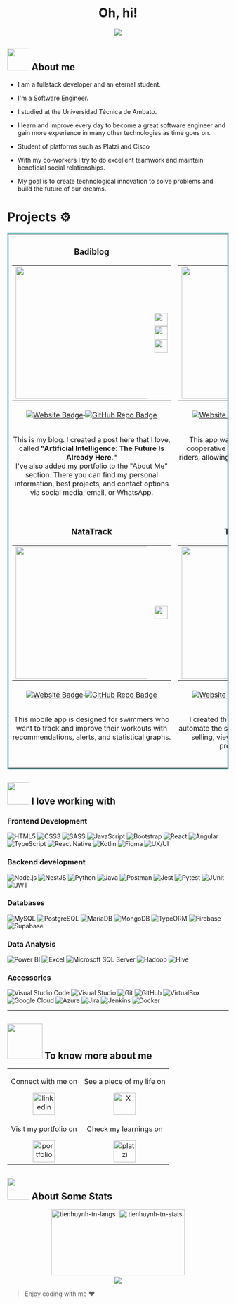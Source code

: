 
<h1 align="center"><b>Oh, hi!</b></h1>

<p align="center">
  <a href="https://github.com/DenverCoder1/readme-typing-svg"><img src="https://readme-typing-svg.herokuapp.com?font=Architects+Daughter&color=00FF00&size=25&center=true&vCenter=true&width=600&height=100&lines=I'm+Stalin+Badillo..⭐;Self-taught+Full-Stack+Developer,;Software+Engineer+,;Let's+learn+and+create+together..<3++"></a>
</p>

## <picture><img src = "https://github.com/7oSkaaa/7oSkaaa/blob/main/Images/about_me.gif?raw=true" width = 50px></picture> About me

- I am a fullstack developer and an eternal student.

- I'm a Software Engineer.
  
- I studied at the Universidad Técnica de Ambato.

- I learn and improve every day to become a great software engineer and gain more experience in many other technologies as time goes on.

- Student of platforms such as Platzi and Cisco

- With my co-workers I try to do excellent teamwork and maintain beneficial social relationships.

- My goal is to create technological innovation to solve problems and build the future of our dreams.

  
# Projects ⚙️

<table bordercolor="#66b2b2">

<tr>
  <td width="50%" valign="top" align
="center">
    <h3>Badiblog</h3>
    <table>
      <tr>
        <td>
          <img src="https://media1.giphy.com/media/v1.Y2lkPTc5MGI3NjExZ2IzNTI4M3I1bHZ2M3pkd21rbmk1Nzc0NjF4c2libTcxaXV3d2FkNyZlcD12MV9pbnRlcm5hbF9naWZfYnlfaWQmY3Q9Zw/Cqj61hZOIXiwNc1hx0/giphy.gif" width="300"/>
        </td>
        <td align="center" valign="middle">
          <img src="https://cdn.jsdelivr.net/gh/devicons/devicon/icons/javascript/javascript-original.svg" width="30" height="30"/><br/>
          <img src="https://cdn.jsdelivr.net/gh/devicons/devicon/icons/html5/html5-original.svg" width="30" height="30"/>
<br/>
          <img src="https://cdn.jsdelivr.net/gh/devicons/devicon/icons/css3/css3-original.svg" width="30" height="30"/>
        </td>
      </tr>
    </table>
    <div>
      <a href="https://badilleins.github.io/BadiBlog/" target="_blank">
        <img align="middle" src="https://img.shields.io/static/v1?label=Website&message=BadiBlog&color=0db7ed&style=for-the-badge&logo=google-chrome&logoColor=white" alt="Website Badge"/>
      </a>
      <a href="https://github.com/badilleins/BadiBlog" target="_blank">
        <img align="middle" src="https://img.shields.io/static/v1?label=GitHub&message=Repo&color=181717&style=for-the-badge&logo=github&logoColor=white" alt="GitHub Repo Badge"/>
      </a>
    </div>
    <br/>
    <p align="center">
      This is my blog. I created a post here that I love, called <strong>"Artificial Intelligence: The Future Is Already Here."</strong><br/>
      I've also added my portfolio to the "About Me" section. There you can find my personal information, best projects, and contact options via social media, email, or WhatsApp.
    </p>
     <br/>
  </td>

</td>
<td width="50%" valign="top" align="center">
  <h3>Ecuabus App</h3>
  <table>
    <tr>
      <td>
        <img src="https://media2.giphy.com/media/v1.Y2lkPTc5MGI3NjExNWZxYzBvM3dhc2JoaWcwNjZndXc2anBldGlrNDllczk4Z2V3MDdvZiZlcD12MV9pbnRlcm5hbF9naWZfYnlfaWQmY3Q9Zw/I3xUZzX4u2k1cn7ajm/giphy.gif" width="300"/>
      </td>
      <td align="center" valign="middle">
        <img src="https://cdn.jsdelivr.net/gh/devicons/devicon/icons/angularjs/angularjs-original.svg" width="30" height="30"/><br/>
        <img src="https://cdn.jsdelivr.net/gh/devicons/devicon/icons/ionic/ionic-original.svg" width="30" height="30"/><br/>
        <img src="https://cdn.jsdelivr.net/gh/devicons/devicon/icons/typescript/typescript-original.svg" width="30" height="30"/><br/>
        <img src="https://cdn.jsdelivr.net/gh/devicons/devicon/icons/javascript/javascript-original.svg" width="30" height="30"/><br/>
        <img src="https://cdn.jsdelivr.net/gh/devicons/devicon/icons/html5/html5-original.svg" width="30" height="30"/>
      </td>
    </tr>
  </table>
  <div>
    <a href="http://foodtrackr.me/BadiBlog/" target="_blank">
      <img align="middle"  src="https://img.shields.io/static/v1?label=Website&message=Ecuabus&color=0db7ed&style=for-the-badge&logo=google-chrome&logoColor=white" alt="Website Badge"/>
    </a>
    <a href="https://github.com/badilleins/EcuabusApp" target="_blank">
      <img align="middle"  src="https://img.shields.io/static/v1?label=GitHub&message=Repo&color=181717&style=for-the-badge&logo=github&logoColor=white" alt="GitHub Repo Badge"/>
    </a>
  </div>
  <br/>
  <p align="center">
  This app was created to be useful for bus cooperative owners, office employees, and riders, allowing them to manage routes, drivers, and tickets sold.
  </p>
  <br/>
</td>
</tr>

<tr>
<td width="50%" valign="top" align="center">
  <h3>NataTrack</h3>
  <table>
    <tr>
      <td>
        <img src="https://media0.giphy.com/media/v1.Y2lkPTc5MGI3NjExNWZveW5hZ2w3dDAxODE0bXczbHpyNm5pOTRoMHQ4cW1sc2VjZ3p5bCZlcD12MV9pbnRlcm5hbF9naWZfYnlfaWQmY3Q9Zw/fBLh2kxp9W2T3FfWFE/giphy.gif" width="300"/>
      </td>
      <td align="center" valign="middle">
        <img src="https://cdn.jsdelivr.net/gh/devicons/devicon/icons/kotlin/kotlin-original.svg" width="30" height="30"/>
      </td>
    </tr>
  </table>
  <div>
    <a href="https://youtu.be/xBjfY5Xqwyg" target="_blank">
      <img align="middle"  src="https://img.shields.io/static/v1?label=Website&message=NataTrack&color=0db7ed&style=for-the-badge&logo=google-chrome&logoColor=white" alt="Website Badge"/>
    </a>
    <a href="https://github.com/badilleins/NataTrack.git" target="_blank">
      <img align="middle" src="https://img.shields.io/static/v1?label=GitHub&message=Repo&color=181717&style=for-the-badge&logo=github&logoColor=white" alt="GitHub Repo Badge"/>
    </a>
  </div>
  <br/>
  <p align="center">
    This mobile app is designed for swimmers who want to track and improve their workouts with recommendations, alerts, and statistical graphs.
  </p>
  <br/>
</td>

<td width="50%" valign="top" align="center">
  <h3>Trevis Store App</h3>
  <table>
    <tr>
      <td>
        <img src="https://media0.giphy.com/media/v1.Y2lkPTc5MGI3NjExbHE5dDF1djJvdm56NXplM3ZqNWc3ZHU3bzhmYnQyc3RidnBnZXkyZiZlcD12MV9pbnRlcm5hbF9naWZfYnlfaWQmY3Q9Zw/Lec7Wu5DMWEiTAfiWo/giphy.gif" width="300"/>
      </td>
      <td align="center" valign="middle">
        <img src="https://cdn.jsdelivr.net/gh/devicons/devicon/icons/kotlin/kotlin-original.svg" width="30" height="30"/>
      </td>
    </tr>
  </table>
  <div>
    <a href="http://foodtrackr.me/BadiBlog/" target="_blank">
      <img  align="middle" src="https://img.shields.io/static/v1?label=Website&message=Trevis-Store-App&color=0db7ed&style=for-the-badge&logo=google-chrome&logoColor=white" alt="Website Badge"/>
    </a>
    <a href="https://github.com/badilleins/TrevisStoreApp" target="_blank">
      <img  align="middle" src="https://img.shields.io/static/v1?label=GitHub&message=Repo&color=181717&style=for-the-badge&logo=github&logoColor=white" alt="GitHub Repo Badge"/>
    </a>
  </div>
  <br/>
  <p align="center">
    I created this app to help a local business automate the sales process. It allows logging in, selling, viewing statistics, and managing products and earnings.
  </p>
  <br/>
</td>

</tr>

</table>




## <img src="https://media2.giphy.com/media/QssGEmpkyEOhBCb7e1/giphy.gif?cid=ecf05e47a0n3gi1bfqntqmob8g9aid1oyj2wr3ds3mg700bl&rid=giphy.gif" width="50px"> I love working with
### Frontend Development
![HTML5](https://img.shields.io/badge/html5-%23E34F26.svg?style=for-the-badge&logo=html5&logoColor=white) 
![CSS3](https://img.shields.io/badge/css3-%231572B6.svg?style=for-the-badge&logo=css3&logoColor=white) 
![SASS](https://img.shields.io/badge/Sass-CC6699?style=for-the-badge&logo=sass&logoColor=white)
![JavaScript](https://img.shields.io/badge/javascript-%23323330.svg?style=for-the-badge&logo=javascript&logoColor=%23F7DF1E) 
![Bootstrap](https://img.shields.io/badge/Bootstrap-7952B3?style=for-the-badge&logo=bootstrap&logoColor=white)
![React](https://img.shields.io/badge/React-20232A?style=for-the-badge&logo=react&logoColor=61DAFB)
![Angular](https://img.shields.io/badge/Angular-DD0031?style=for-the-badge&logo=angular&logoColor=white)
![TypeScript](https://img.shields.io/badge/TypeScript-007ACC?style=for-the-badge&logo=typescript&logoColor=white)
![React Native](https://img.shields.io/badge/React_Native-20232A?style=for-the-badge&logo=react&logoColor=61DAFB)
![Kotlin](https://img.shields.io/badge/Kotlin-0095D5?style=for-the-badge&logo=kotlin&logoColor=white)
![Figma](https://img.shields.io/badge/Figma-F24E1E?style=for-the-badge&logo=figma&logoColor=white)
![UX/UI](https://img.shields.io/badge/UX%2FUI--Design-blueviolet?style=for-the-badge)


### Backend development
![Node.js](https://img.shields.io/badge/Node.js-339933?style=for-the-badge&logo=nodedotjs&logoColor=white)
![NestJS](https://img.shields.io/badge/NestJS-E0234E?style=for-the-badge&logo=nestjs&logoColor=white)
![Python](https://img.shields.io/badge/Python-3776AB?style=for-the-badge&logo=python&logoColor=white)
![Java](https://img.shields.io/badge/java-%23ED8B00.svg?style=for-the-badge&logo=java&logoColor=white)
![Postman](https://img.shields.io/badge/Postman-FF6C37?style=for-the-badge&logo=postman&logoColor=white)
![Jest](https://img.shields.io/badge/Jest-C21325?style=for-the-badge&logo=jest&logoColor=white)
![Pytest](https://img.shields.io/badge/Pytest-3776AB?style=for-the-badge&logo=python&logoColor=white)
![JUnit](https://img.shields.io/badge/JUnit-25A162?style=for-the-badge&logo=java&logoColor=white)
![JWT](https://img.shields.io/badge/JWT-000000?style=for-the-badge&logo=jsonwebtokens&logoColor=white)

### Databases
![MySQL](https://img.shields.io/badge/MySQL-005C84?style=for-the-badge&logo=mysql&logoColor=white)
![PostgreSQL](https://img.shields.io/badge/PostgreSQL-4169E1?style=for-the-badge&logo=postgresql&logoColor=white)
![MariaDB](https://img.shields.io/badge/MariaDB-003545?style=for-the-badge&logo=mariadb&logoColor=white)
![MongoDB](https://img.shields.io/badge/MongoDB-47A248?style=for-the-badge&logo=mongodb&logoColor=white)
![TypeORM](https://img.shields.io/badge/TypeORM-262626?style=for-the-badge&logo=typeorm&logoColor=white)
![Firebase](https://img.shields.io/badge/Firebase-FFCA28?style=for-the-badge&logo=firebase&logoColor=black)
![Supabase](https://img.shields.io/badge/Supabase-3ECF8E?style=for-the-badge&logo=supabase&logoColor=white)



### Data Analysis
![Power BI](https://img.shields.io/badge/Power%20BI-F2C811?style=for-the-badge&logo=powerbi&logoColor=black)
![Excel](https://img.shields.io/badge/Microsoft%20Excel-217346?style=for-the-badge&logo=microsoft-excel&logoColor=white)
![Microsoft SQL Server](https://img.shields.io/badge/Microsoft%20SQL%20Server-CC2927?style=for-the-badge&logo=microsoft-sql-server&logoColor=white)
![Hadoop](https://img.shields.io/badge/Apache%20Hadoop-66CCFF?style=for-the-badge&logo=apache-hadoop&logoColor=black)
![Hive](https://img.shields.io/badge/Apache%20Hive-FDEE21?style=for-the-badge&logo=apache-hive&logoColor=black)


### Accessories
![Visual Studio Code](https://img.shields.io/badge/Visual%20Studio%20Code-0078d7.svg?style=for-the-badge&logo=visual-studio-code&logoColor=white) 
![Visual Studio](https://img.shields.io/badge/Visual%20Studio-5C2D91?style=for-the-badge&logo=visual-studio&logoColor=white)
![Git](https://img.shields.io/badge/git-%23F05033.svg?style=for-the-badge&logo=git&logoColor=white) 
![GitHub](https://img.shields.io/badge/github-%23121011.svg?style=for-the-badge&logo=github&logoColor=white) 
![VirtualBox](https://img.shields.io/badge/VirtualBox-183A61?style=for-the-badge&logo=virtualbox&logoColor=white)
![Google Cloud](https://img.shields.io/badge/Google%20Cloud-4285F4?style=for-the-badge&logo=google-cloud&logoColor=white)
![Azure](https://img.shields.io/badge/Microsoft%20Azure-0078D4?style=for-the-badge&logo=microsoft-azure&logoColor=white)
![Jira](https://img.shields.io/badge/Jira-0052CC?style=for-the-badge&logo=jira&logoColor=white)
![Jenkins](https://img.shields.io/badge/Jenkins-D24939?style=for-the-badge&logo=jenkins&logoColor=white)
![Docker](https://img.shields.io/badge/Docker-2496ED?style=for-the-badge&logo=docker&logoColor=white)



___
## <img src='https://raw.githubusercontent.com/ShahriarShafin/ShahriarShafin/main/Assets/handshake.gif' width="80px"> To know more about me
<table align="center">
  <tr>
    <td align="center">
      <p>Connect with me on</p>
      <a href="https://www.linkedin.com/in/stalinbadillo/" target="blank">
        <img src="https://user-images.githubusercontent.com/88904952/234979284-68c11d7f-1acc-4f0c-ac78-044e1037d7b0.png" alt="linkedin" height="50" width="50" />
      </a>
    </td>
    <td align="center">
      <p>See a piece of my life on</p>
      <a href="https://twitter.com/badilleins" target="blank">
        <img src="https://static.vecteezy.com/system/resources/previews/034/716/139/non_2x/x-new-twitter-logo-free-png.png" alt="X" height="50" width="50" />
      </a>
    </td>
  </tr>
  <tr>
    <td align="center">
      <p>Visit my portfolio on</p>
      <a href="https://portafolio-web-swart-zeta.vercel.app/" target="blank">
        <img src="https://cdn-icons-png.flaticon.com/512/2572/2572742.png" alt="portfolio" height="50" width="50" />
      </a>
    </td>
    <td align="center">
      <p>Check my learnings on</p>
      <a href="https://platzi.com/p/Badilleins/" target="blank">
        <img src="https://static.platzi.com/media/blog/unnamed-8089fc33-6322-4bd3-85de-1da032257d4b.png" alt="platzi"
 height="50" width="50" />
      </a>
    </td>
  </tr>
</table>


## <img src="https://media0.giphy.com/media/cNZqrH5IzOG0xrlWks/giphy.gif?cid=ecf05e47map255q427en9uprqc1sb0unjq5k4fnqg5pmhhs4&rid=giphy.gif&ct=s" width="50px"> About Some Stats
<div align="center">
<img height="150em" src="https://github-readme-stats.vercel.app/api/top-langs/?username=badilleins&layout=compact&show_icon=true&theme=algolia" alt="tienhuynh-tn-langs"/>
<img height="150em" src="https://github-readme-stats.vercel.app/api/?username=badilleins&layout=compact&show_icon=true&theme=algolia" alt="tienhuynh-tn-stats"/>
</div>
<div align="center">
  <img src="http://github-readme-streak-stats.herokuapp.com?user=badilleins&theme=algolia&background=0d1117&hide_border=true" />
</div>


> Enjoy coding with me ❤️

